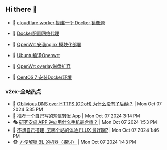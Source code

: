 ## Hi there 👋

<!--
**dkyg666/dkyg666** is a ✨ _special_ ✨ repository because its `README.md` (this file) appears on your GitHub profile.

Here are some ideas to get you started:

- 🔭 I’m currently working on ...
- 🌱 I’m currently learning ...
- 👯 I’m looking to collaborate on ...
- 🤔 I’m looking for help with ...
- 💬 Ask me about ...
- 📫 How to reach me: ...
- 😄 Pronouns: ...
- ⚡ Fun fact: ...
-->

<!-- BLOG-POST-LIST:START -->
- 🦩 [cloudflare worker 搭建一个 Docker 镜像源](http://blog.1996099.xyz/archives/cloudflare-worker-da-jian-yi-ge-docker-jing-xiang-zhan) 

- 🚦 [Docker配置网络代理](http://blog.1996099.xyz/archives/dockerpei-zhi-wang-luo-dai-li) 

- 🫶 [OpenWrt 安装nginx 模块化部署](http://blog.1996099.xyz/archives/openwrt-an-zhuang-nginx-mo-kuai-hua-bu-shu) 

- 🦄 [Ubuntu编译Openwrt](http://blog.1996099.xyz/archives/ubuntuzi-bian-yi-openwrt) 

- 🐻 [OpenWrt overlay磁盘扩容](http://blog.1996099.xyz/archives/openwrt-overlay) 

- 🤖 [CentOS 7 安装Docker环境](http://blog.1996099.xyz/archives/centos-docker) 
<!-- BLOG-POST-LIST:END -->

### v2ex-全站热点
<!-- v2ex:START -->
- 🥸 [Oblivious DNS over HTTPS &lpar;ODoH&rpar; 为什么没有了后续？](https://www.v2ex.com/t/1078120#reply1) | Mon Oct 07 2024 5:35 PM
- 🤗 [推荐一个自己写的短信转发 App](https://www.v2ex.com/t/1078110#reply2) | Mon Oct 07 2024 3:14 PM
- 🎭 [研究安卓 APP 逆向用什么手机最合适？](https://www.v2ex.com/t/1078097#reply5) | Mon Oct 07 2024 1:53 PM
- 🥷 [不想自己搭建, 去哪个站的体验 FLUX 最好啊?](https://www.v2ex.com/t/1078096#reply0) | Mon Oct 07 2024 1:46 PM
- 🐵 [方便解锁 BL 的机器（探讨）](https://www.v2ex.com/t/1078095#reply11) | Mon Oct 07 2024 1:43 PM<!-- v2ex:END -->

